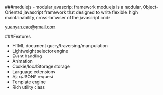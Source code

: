 ###modulejs - modular javascript framework
modulejs is a modular, Object-Oriented javascript framework that designed to write flexible, high maintainability, cross-browser of the javascript code.

yuanyan.cao@gmail.com

###Features
* HTML document query/traversing/manipulation
* Lightweight selector engine
* Event handling
* Animation
* Cookie/localStorage storage
* Language extensions
* Ajax/JSONP request
* Template engine
* Rich utility class

